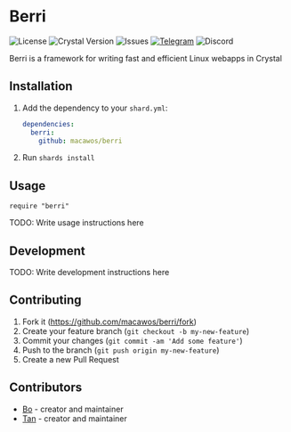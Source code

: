 # Berri

![License](https://img.shields.io/github/license/macawos/berri) ![Crystal Version](https://img.shields.io/badge/Crystal-0.35.1-000) ![Issues](https://img.shields.io/github/issues/macawos/berri) [![Telegram](https://img.shields.io/badge/chat-Telegram-blue.svg)](https://t.me/macawos) ![Discord](https://img.shields.io/discord/758767067196817470)

Berri is a framework for writing fast and efficient Linux webapps in Crystal

## Installation

1. Add the dependency to your `shard.yml`:

   ```yaml
   dependencies:
     berri:
       github: macawos/berri
   ```

2. Run `shards install`

## Usage

```crystal
require "berri"
```

TODO: Write usage instructions here

## Development

TODO: Write development instructions here

## Contributing

1. Fork it (<https://github.com/macawos/berri/fork>)
2. Create your feature branch (`git checkout -b my-new-feature`)
3. Commit your changes (`git commit -am 'Add some feature'`)
4. Push to the branch (`git push origin my-new-feature`)
5. Create a new Pull Request

## Contributors

- [Bo](https://github.com/acoolstraw) - creator and maintainer
- [Tan](https://github.com/yutyo) - creator and maintainer
